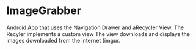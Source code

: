 # ImageGrabber

Android App that uses the Navigation Drawer and aRecycler View. 
The Recyler implements a custom view
The view downloads and displays the images downloaded from the internet (imgur.
